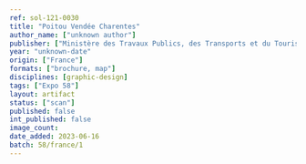 ```yaml
---
ref: sol-121-0030
title: "Poitou Vendée Charentes"
author_name: ["unknown author"]
publisher: ["Ministère des Travaux Publics, des Transports et du Tourisme"]
year: "unknown-date"
origin: ["France"]
formats: ["brochure, map"]
disciplines: [graphic-design]
tags: ["Expo 58"]
layout: artifact
status: ["scan"]
published: false
int_published: false
image_count:
date_added: 2023-06-16
batch: 58/france/1
---
```

